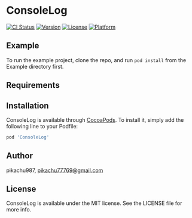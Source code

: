 # ConsoleLog

[![CI Status](https://img.shields.io/travis/pikachu987/ConsoleLog.svg?style=flat)](https://travis-ci.org/pikachu987/ConsoleLog)
[![Version](https://img.shields.io/cocoapods/v/ConsoleLog.svg?style=flat)](https://cocoapods.org/pods/ConsoleLog)
[![License](https://img.shields.io/cocoapods/l/ConsoleLog.svg?style=flat)](https://cocoapods.org/pods/ConsoleLog)
[![Platform](https://img.shields.io/cocoapods/p/ConsoleLog.svg?style=flat)](https://cocoapods.org/pods/ConsoleLog)



## Example

To run the example project, clone the repo, and run `pod install` from the Example directory first.

## Requirements

## Installation

ConsoleLog is available through [CocoaPods](https://cocoapods.org). To install
it, simply add the following line to your Podfile:

```ruby
pod 'ConsoleLog'
```

## Author

pikachu987, pikachu77769@gmail.com

## License

ConsoleLog is available under the MIT license. See the LICENSE file for more info.

